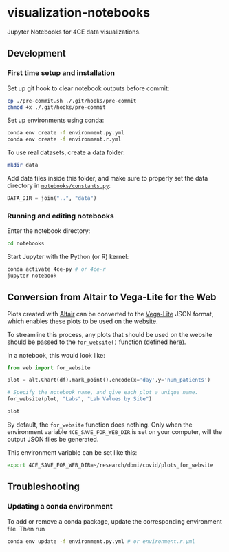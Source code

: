 # visualization-notebooks
Jupyter Notebooks for 4CE data visualizations.

## Development

### First time setup and installation

Set up git hook to clear notebook outputs before commit:

```sh
cp ./pre-commit.sh ./.git/hooks/pre-commit
chmod +x ./.git/hooks/pre-commit
```

Set up environments using conda:

```sh
conda env create -f environment.py.yml
conda env create -f environment.r.yml
```

To use real datasets, create a data folder:

```sh
mkdir data
```

Add data files inside this folder, and make sure to properly set the data directory in [`notebooks/constants.py`](https://github.com/hms-dbmi/c19i2b2-notebooks/blob/master/notebooks/constants.py#L4):

```python
DATA_DIR = join("..", "data")
```

### Running and editing notebooks

Enter the notebook directory:

```sh
cd notebooks
```

Start Jupyter with the Python (or R) kernel:

```sh
conda activate 4ce-py # or 4ce-r
jupyter notebook
```

## Conversion from Altair to Vega-Lite for the Web

Plots created with [Altair](https://altair-viz.github.io/) can be converted to the [Vega-Lite](https://vega.github.io/vega-lite/) JSON format, which enables these plots to be used on the website.

To streamline this process, any plots that should be used on the website should be passed to the `for_website()` function (defined [here](https://github.com/hms-dbmi/c19i2b2-notebooks/blob/master/notebooks/web.py)).

In a notebook, this would look like:

```python
from web import for_website
```

```python
plot = alt.Chart(df).mark_point().encode(x='day',y='num_patients')

# Specify the notebook name, and give each plot a unique name.
for_website(plot, "Labs", "Lab Values by Site")

plot
```

By default, the `for_website` function does nothing.
Only when the environment variable `4CE_SAVE_FOR_WEB_DIR` is set on your computer, will the output JSON files be generated.

This environment variable can be set like this:

```sh
export 4CE_SAVE_FOR_WEB_DIR=~/research/dbmi/covid/plots_for_website
```

## Troubleshooting

### Updating a conda environment

To add or remove a conda package, update the corresponding environment file. Then run

```sh
conda env update -f environment.py.yml # or environment.r.yml
```